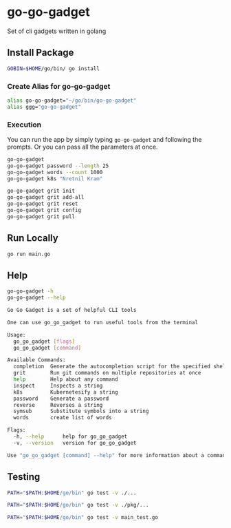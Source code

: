 # go-go-gadget

Set of cli gadgets written in golang

## Install Package

```sh
GOBIN=$HOME/go/bin/ go install
```

### Create Alias for go-go-gadget

```sh
alias go-go-gadget="~/go/bin/go-go-gadget"
alias ggg="go-go-gadget"
```

### Execution

You can run the app by simply typing `go-go-gadget` and following the prompts.  Or you can pass all the parameters at once.

```sh
go-go-gadget
go-go-gadget password --length 25
go-go-gadget words --count 1000
go-go-gadget k8s "Nretnil Kram"

go-go-gadget grit init
go-go-gadget grit add-all
go-go-gadget grit reset
go-go-gadget grit config
go-go-gadget grit pull
```

## Run Locally

```sh
go run main.go
```

## Help

```sh
go-go-gadget -h
go-go-gadget --help
```

```sh
Go Go Gadget is a set of helpful CLI tools

One can use go_go_gadget to run useful tools from the terminal

Usage:
  go_go_gadget [flags]
  go_go_gadget [command]

Available Commands:
  completion  Generate the autocompletion script for the specified shell
  grit        Run git commands on multiple repositories at once
  help        Help about any command
  inspect     Inspects a string
  k8s         Kubernetesify a string
  password    Generate a password
  reverse     Reverses a string
  symsub      Substitute symbols into a string
  words       create list of words

Flags:
  -h, --help      help for go_go_gadget
  -v, --version   version for go_go_gadget

Use "go_go_gadget [command] --help" for more information about a command.
```

## Testing

```sh
PATH="$PATH:$HOME/go/bin" go test -v ./...

PATH="$PATH:$HOME/go/bin" go test -v ./pkg/...

PATH="$PATH:$HOME/go/bin" go test -v main_test.go
```
